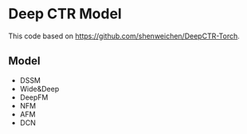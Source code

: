 # Deep CTR Model

This code based on https://github.com/shenweichen/DeepCTR-Torch.

## Model

- DSSM
- Wide&Deep
- DeepFM
- NFM
- AFM
- DCN